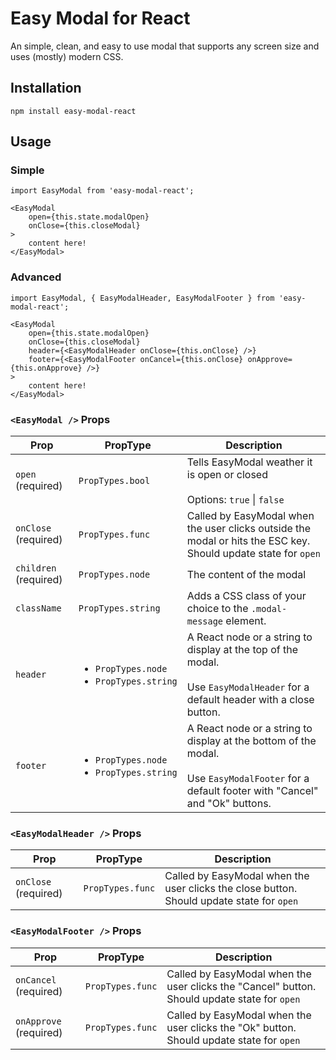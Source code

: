 # Easy Modal for React
An simple, clean, and easy to use modal that supports any screen size and uses (mostly) modern CSS.

## Installation
`npm install easy-modal-react`

## Usage
### Simple
```
import EasyModal from 'easy-modal-react';

<EasyModal
	open={this.state.modalOpen}
	onClose={this.closeModal}
>
	content here!
</EasyModal>
```

### Advanced
```
import EasyModal, { EasyModalHeader, EasyModalFooter } from 'easy-modal-react';

<EasyModal
	open={this.state.modalOpen}
	onClose={this.closeModal}
	header={<EasyModalHeader onClose={this.onClose} />}
	footer={<EasyModalFooter onCancel={this.onClose} onApprove={this.onApprove} />}
>
	content here!
</EasyModal>
```

### `<EasyModal />` Props
|Prop|PropType|Description|
|---|---|---|
|`open` (required)|`PropTypes.bool`|Tells EasyModal weather it is open or closed<br><br>Options: `true` \| `false`|
|`onClose` (required)|`PropTypes.func`|Called by EasyModal when the user clicks outside the modal or hits the ESC key. Should update state for `open`|
|`children` (required)|`PropTypes.node`|The content of the modal|
|`className`|`PropTypes.string`|Adds a CSS class of your choice to the `.modal-message` element.|
|`header`|<ul><li>`PropTypes.node`<li>`PropTypes.string`</ul>|A React node or a string to display at the top of the modal.<br><br>Use `EasyModalHeader` for a default header with a close button.|
|`footer`|<ul><li>`PropTypes.node`<li>`PropTypes.string`</ul>|A React node or a string to display at the bottom of the modal.<br><br>Use `EasyModalFooter` for a default footer with "Cancel" and "Ok" buttons.|

### `<EasyModalHeader />` Props
|Prop|PropType|Description|
|---|---|---|
|`onClose` (required)|`PropTypes.func`|Called by EasyModal when the user clicks the close button. Should update state for `open`|

### `<EasyModalFooter />` Props
|Prop|PropType|Description|
|---|---|---|
|`onCancel` (required)|`PropTypes.func`|Called by EasyModal when the user clicks the "Cancel" button. Should update state for `open`|
|`onApprove` (required)|`PropTypes.func`|Called by EasyModal when the user clicks the "Ok" button. Should update state for `open`|